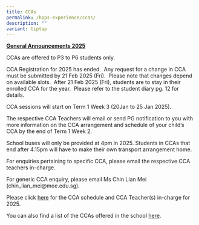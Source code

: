 ```yaml
---
title: CCAs
permalink: /hpps-experience/ccas/
description: ""
variant: tiptap
---
```

<p><strong><u>General Announcements 2025</u></strong>
</p>
<p>CCAs are offered to P3 to P6 students only.</p>
<p>CCA Registration for 2025 has ended.&nbsp; Any request for a change in
CCA must be submitted by 21 Feb 2025 (Fri).&nbsp; Please note that changes
depend on available slots.&nbsp; After 21 Feb 2025 (Fri), students are
to stay in their enrolled CCA for the year.&nbsp; Please refer to the student
diary pg. 12 for details.</p>
<p>CCA sessions will start on Term 1 Week 3 (20Jan to 25 Jan 2025).</p>
<p>The respective CCA Teachers will email or send PG notification to you
with more information on the CCA arrangement and schedule of your child’s
CCA by the end of Term 1 Week 2.</p>
<p>School buses will only be provided at 4pm in 2025. Students in CCAs that
end after 4.15pm will have to make their own transport arrangement home.</p>
<p>For enquiries pertaining to specific CCA, please email the respective
CCA teachers in-charge.</p>
<p>For generic CCA enquiry, please email Ms Chin Lian Mei (<a rel="noopener noreferrer nofollow" target="_blank">chin_lian_mei@moe.edu.sg</a>).</p>
<p>Please click <a href="/files/CCA_Schedule_for_2025_6_Jan_2025.pdf" rel="noopener noreferrer nofollow" target="_blank">here</a> for
the CCA schedule and CCA Teacher(s) in-charge for 2025.</p>
<p>You can also find a list of the CCAs offered in the school <a href="/files/List_of_CCAs_2025.pdf" rel="noopener noreferrer nofollow" target="_blank">here</a>.</p>